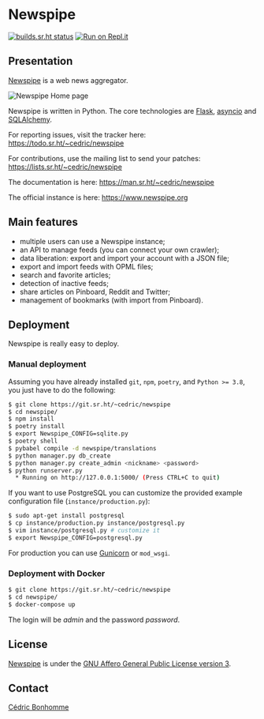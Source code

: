 ﻿# Newspipe[![builds.sr.ht status](https://builds.sr.ht/~cedric/newspipe.svg)](https://builds.sr.ht/~cedric/newspipe)  [![Run on Repl.it](https://repl.it/badge/github/hillerliao/newspipe)](https://repl.it/github/hillerliao/newspipe)## Presentation[Newspipe](https://git.sr.ht/~cedric/newspipe) is a web news aggregator.![Newspipe Home page](docs/static/newspipe_home-page.png "Newspipe Home page")Newspipe is written in Python. The core technologies are[Flask](http://flask.pocoo.org),[asyncio](https://www.python.org/dev/peps/pep-3156/) and[SQLAlchemy](http://www.sqlalchemy.org).For reporting issues, visit the tracker here:https://todo.sr.ht/~cedric/newspipeFor contributions, use the mailing list to send your patches:https://lists.sr.ht/~cedric/newspipeThe documentation is here:https://man.sr.ht/~cedric/newspipeThe official instance is here:https://www.newspipe.org## Main features* multiple users can use a Newspipe instance;* an API to manage feeds (you can connect your own crawler);* data liberation: export and import your account with a JSON file;* export and import feeds with OPML files;* search and favorite articles;* detection of inactive feeds;* share articles on Pinboard, Reddit and Twitter;* management of bookmarks (with import from Pinboard).## DeploymentNewspipe is really easy to deploy.### Manual deploymentAssuming you have already installed ``git``, ``npm``, ``poetry``,  and``Python >= 3.8``, you just have to do the following:```bash$ git clone https://git.sr.ht/~cedric/newspipe$ cd newspipe/$ npm install$ poetry install$ export Newspipe_CONFIG=sqlite.py$ poetry shell$ pybabel compile -d newspipe/translations$ python manager.py db_create$ python manager.py create_admin <nickname> <password>$ python runserver.py  * Running on http://127.0.0.1:5000/ (Press CTRL+C to quit)```If you want to use PostgreSQL you can customizethe provided example configuration file (``instance/production.py``):```bash$ sudo apt-get install postgresql$ cp instance/production.py instance/postgresql.py$ vim instance/postgresql.py # customize it$ export Newspipe_CONFIG=postgresql.py```For production you can use [Gunicorn](https://gunicorn.org) or ``mod_wsgi``.### Deployment with Docker```bash$ git clone https://git.sr.ht/~cedric/newspipe$ cd newspipe/$ docker-compose up```The login will be *admin* and the password *password*.## License[Newspipe](https://git.sr.ht/~cedric/newspipe) is under the[GNU Affero General Public License version 3](https://www.gnu.org/licenses/agpl-3.0.html).## Contact[Cédric Bonhomme](https://www.cedricbonhomme.org)